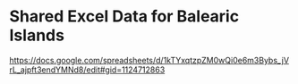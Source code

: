 # Shared Excel Data for Balearic Islands

https://docs.google.com/spreadsheets/d/1kTYxqtzpZM0wQi0e6m3Bybs_jVrL_ajpft3endYMNd8/edit#gid=1124712863
